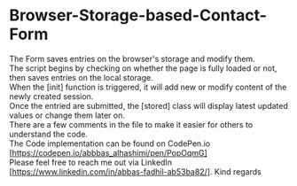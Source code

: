 # Browser-Storage-based-Contact-Form
The Form saves entries on the browser's storage and modify them.<br>
The script begins by checking on whether the page is fully loaded or not, then saves entries on the local storage.<br>
When the [init] function is triggered, it will add new or modify content of the newly created session. <br>
Once the entried are submitted, the [stored] class will display latest updated values or change them later on. <br>
There are a few comments in the file to make it easier for others to understand the code. <br>
The Code implementation can be found on CodePen.io [https://codepen.io/abbbas_alhashimi/pen/PopOqmG] <br>
Please feel free to reach me out via LinkedIn [https://www.linkedin.com/in/abbas-fadhil-ab53ba82/].
Kind regards
